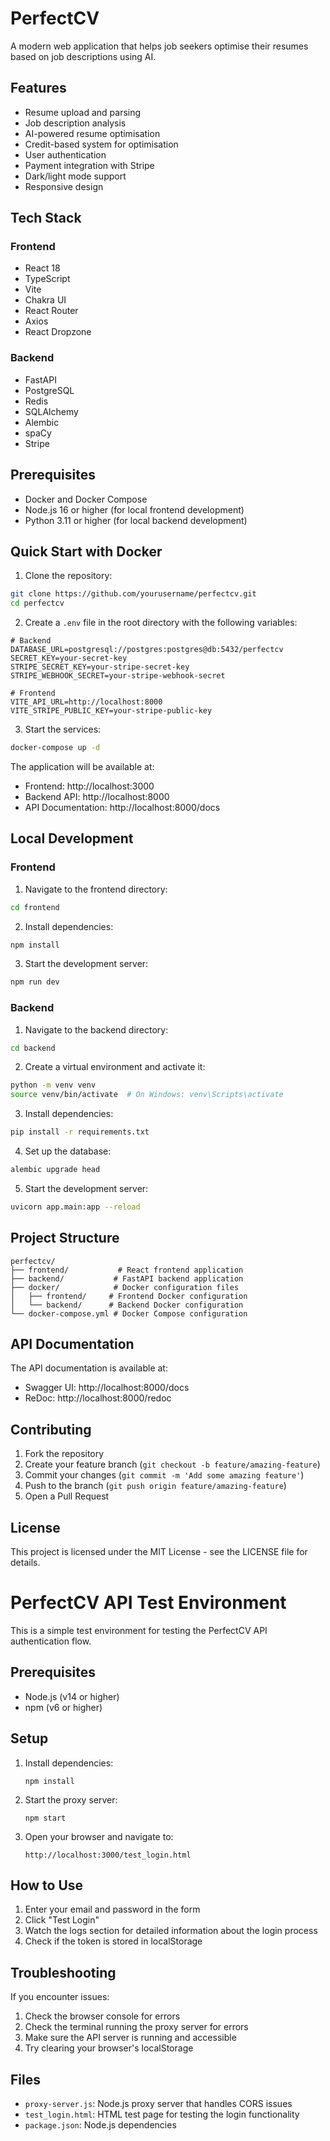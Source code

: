 # PerfectCV

A modern web application that helps job seekers optimise their resumes based on job descriptions using AI.

## Features

- Resume upload and parsing
- Job description analysis
- AI-powered resume optimisation
- Credit-based system for optimisation
- User authentication
- Payment integration with Stripe
- Dark/light mode support
- Responsive design

## Tech Stack

### Frontend

- React 18
- TypeScript
- Vite
- Chakra UI
- React Router
- Axios
- React Dropzone

### Backend

- FastAPI
- PostgreSQL
- Redis
- SQLAlchemy
- Alembic
- spaCy
- Stripe

## Prerequisites

- Docker and Docker Compose
- Node.js 16 or higher (for local frontend development)
- Python 3.11 or higher (for local backend development)

## Quick Start with Docker

1. Clone the repository:

```bash
git clone https://github.com/yourusername/perfectcv.git
cd perfectcv
```

2. Create a `.env` file in the root directory with the following variables:

```env
# Backend
DATABASE_URL=postgresql://postgres:postgres@db:5432/perfectcv
SECRET_KEY=your-secret-key
STRIPE_SECRET_KEY=your-stripe-secret-key
STRIPE_WEBHOOK_SECRET=your-stripe-webhook-secret

# Frontend
VITE_API_URL=http://localhost:8000
VITE_STRIPE_PUBLIC_KEY=your-stripe-public-key
```

3. Start the services:

```bash
docker-compose up -d
```

The application will be available at:

- Frontend: http://localhost:3000
- Backend API: http://localhost:8000
- API Documentation: http://localhost:8000/docs

## Local Development

### Frontend

1. Navigate to the frontend directory:

```bash
cd frontend
```

2. Install dependencies:

```bash
npm install
```

3. Start the development server:

```bash
npm run dev
```

### Backend

1. Navigate to the backend directory:

```bash
cd backend
```

2. Create a virtual environment and activate it:

```bash
python -m venv venv
source venv/bin/activate  # On Windows: venv\Scripts\activate
```

3. Install dependencies:

```bash
pip install -r requirements.txt
```

4. Set up the database:

```bash
alembic upgrade head
```

5. Start the development server:

```bash
uvicorn app.main:app --reload
```

## Project Structure

```
perfectcv/
├── frontend/           # React frontend application
├── backend/           # FastAPI backend application
├── docker/            # Docker configuration files
│   ├── frontend/     # Frontend Docker configuration
│   └── backend/      # Backend Docker configuration
└── docker-compose.yml # Docker Compose configuration
```

## API Documentation

The API documentation is available at:

- Swagger UI: http://localhost:8000/docs
- ReDoc: http://localhost:8000/redoc

## Contributing

1. Fork the repository
2. Create your feature branch (`git checkout -b feature/amazing-feature`)
3. Commit your changes (`git commit -m 'Add some amazing feature'`)
4. Push to the branch (`git push origin feature/amazing-feature`)
5. Open a Pull Request

## License

This project is licensed under the MIT License - see the LICENSE file for details.

# PerfectCV API Test Environment

This is a simple test environment for testing the PerfectCV API authentication flow.

## Prerequisites

- Node.js (v14 or higher)
- npm (v6 or higher)

## Setup

1. Install dependencies:
   ```
   npm install
   ```

2. Start the proxy server:
   ```
   npm start
   ```

3. Open your browser and navigate to:
   ```
   http://localhost:3000/test_login.html
   ```

## How to Use

1. Enter your email and password in the form
2. Click "Test Login"
3. Watch the logs section for detailed information about the login process
4. Check if the token is stored in localStorage

## Troubleshooting

If you encounter issues:

1. Check the browser console for errors
2. Check the terminal running the proxy server for errors
3. Make sure the API server is running and accessible
4. Try clearing your browser's localStorage

## Files

- `proxy-server.js`: Node.js proxy server that handles CORS issues
- `test_login.html`: HTML test page for testing the login functionality
- `package.json`: Node.js dependencies

